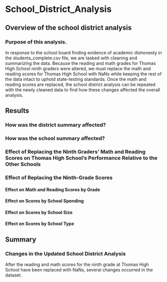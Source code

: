# School_District_Analysis

## Overview of the school district analysis

### Purpose of this analysis.

In response to the school board finding evidence of academic dishonesty in the students_complete.csv file, we are tasked with cleaning and summarizing the data. Because the reading and math grades for Thomas High School ninth graders were altered, we must replace the math and reading scores for Thomas High School with NaNs while keeping the rest of the data intact to uphold state-testing standards. Once the math and reading scores are replaced, the school district analysis can be repeated with the newly cleaned data to find how these changes affected the overall analysis.

## Results

### How was the district summary affected?

### How was the school summary affected?

### Effect of Replacing the Ninth Graders’ Math and Reading Scores on Thomas High School’s Performance Relative to the Other Schools

### Effect of Replacing the Ninth-Grade Scores

#### Effect on Math and Reading Scores by Grade

#### Effect on Scores by School Spending

#### Effect on Scores by School Size

#### Effect on Scores by School Type

## Summary

### Changes in the Updated School District Analysis

After the reading and math scores for the ninth grade at Thomas High School have been replaced with NaNs, several changes occurred in the dataset.
